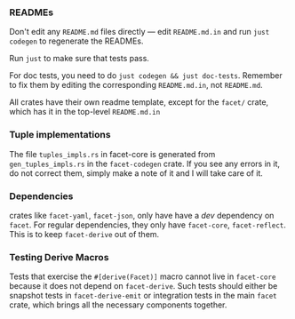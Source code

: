### READMEs

Don't edit any `README.md` files directly — edit `README.md.in` and run `just
codegen` to regenerate the READMEs.

Run `just` to make sure that tests pass.

For doc tests, you need to do `just codegen && just doc-tests`. Remember to fix
them by editing the corresponding `README.md.in`, not `README.md`.

All crates have their own readme template, except for the `facet/` crate, which
has it in the top-level `README.md.in`

### Tuple implementations

The file `tuples_impls.rs` in facet-core is generated from `gen_tuples_impls.rs`
in the `facet-codegen` crate. If you see any errors in it, do not correct them,
simply make a note of it and I will take care of it.

### Dependencies

crates like `facet-yaml`, `facet-json`, only have have a _dev_ dependency on
`facet`. For regular dependencies, they only have `facet-core`, `facet-reflect`.
This is to keep `facet-derive` out of them.

### Testing Derive Macros

Tests that exercise the `#[derive(Facet)]` macro cannot live in `facet-core`
because it does not depend on `facet-derive`. Such tests should either be
snapshot tests in `facet-derive-emit` or integration tests in the main `facet`
crate, which brings all the necessary components together.
